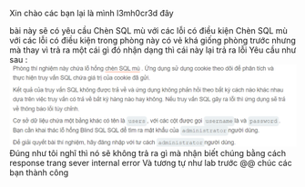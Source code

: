Xin chào các bạn lại là mình l3mh0cr3d đây

bài này sẽ có yêu cầu  Chèn SQL mù với các lỗi có điều kiện Chèn SQL mù với các lỗi có điều kiện
trong phòng này có vẻ khá giống phòng trước nhưng mà thay vì trả ra một cái gì đó nhận dạng thì cái này lại trả ra lỗi
  Yêu cầu như sau :
![Alt text](image-26.png)
Đúng như tôi nghĩ thì nó sẽ không trả ra gì mà nhận biết chúng bằng cách response trang sever internal error
Và tương tự như lab trước @@ chúc các bạn thành công